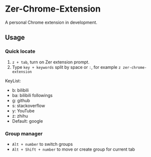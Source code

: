 # Zer-Chrome-Extension

A personal Chrome extension in development.

## Usage

### Quick locate

1. `z + tab`, turn on Zer extension prompt.
2. Type `key + keywords` split by space or `:`, for example `z zer-chrome-extension`

KeyList:

- b: bilibili
- ba: bilibili followings
- g: github
- s: stackoverflow
- y: YouTube
- z: zhihu
- Default: google

### Group manager

- `Alt + number` to switch groups
- `Alt + Shift + number` to move or create group for current tab
